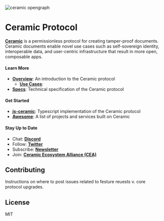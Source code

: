 ![ceramic opengraph](https://uploads-ssl.webflow.com/5e4b58d7f08158ece0209bbd/5e62a54c0e45bd7b2ef53d25_OpenGraphCeramic.png)
# Ceramic Protocol
[**Ceramic**](http://ceramic.network) is a permissionless protocol for creating tamper-proof documents. Ceramic documents enable novel use cases such as self-sovereign identity, interoperable data, and user-centric infrastructure that result in more open, composable apps.


#### Learn More
- [**Overview**](http://github.com/ceramicnetwork/overview): An introduction to the Ceramic protocol
  - [**Use Cases**]():
- [**Specs**](http://github.com/ceramicnetwork/specs): Technical specification of the Ceramic protocol


#### Get Started
- [**js-ceramic**](http://github.com/ceramicnetwork/js-ceramic): Typescript implementation of the Ceramic protocol
- [**Awesome**](http://github.com/ceramicnetwork/awesome): A list of projects and services built on Ceramic


#### Stay Up to Date
- Chat: [**Discord**](https://discord.gg/6VRZpGP)
- Follow: [**Twitter**](http://twitter.com/ceramicnetwork)
- Subscribe: [**Newsletter**](http://ceramic.network)
- Join: [**Ceramic Ecosystem Alliance (CEA)**](http://ceramic.network/alliance)


## Contributing
Instructions on where to post issues related to festure reuests v. core protocol upgrades.

## License
MIT
